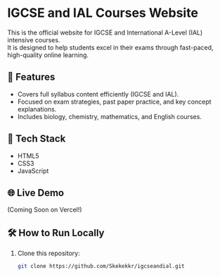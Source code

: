 # IGCSE and IAL Courses Website

This is the official website for IGCSE and International A-Level (IAL) intensive courses.  
It is designed to help students excel in their exams through fast-paced, high-quality online learning.

## 🚀 Features
- Covers full syllabus content efficiently (IGCSE and IAL).
- Focused on exam strategies, past paper practice, and key concept explanations.
- Includes biology, chemistry, mathematics, and English courses.

## 📂 Tech Stack
- HTML5
- CSS3
- JavaScript

## 🌐 Live Demo
(Coming Soon on Vercel!)

## 🛠 How to Run Locally
1. Clone this repository:
   ```bash
   git clone https://github.com/Skekekkr/igcseandial.git
